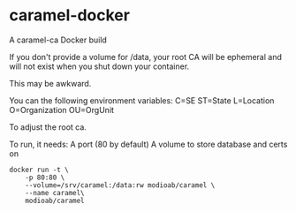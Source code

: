 # caramel-docker
A caramel-ca Docker build

If you don't provide a volume for /data, your root CA will be ephemeral and
will not exist when you shut down your container. 

This may be awkward.

You can the following environment variables:
C=SE
ST=State
L=Location
O=Organization
OU=OrgUnit

To adjust the root ca.

To run, it needs:
A port (80 by default)
A volume to store database and certs on

```
docker run -t \
	-p 80:80 \
	--volume=/srv/caramel:/data:rw modioab/caramel \
	--name caramel\
	modioab/caramel
``` 


